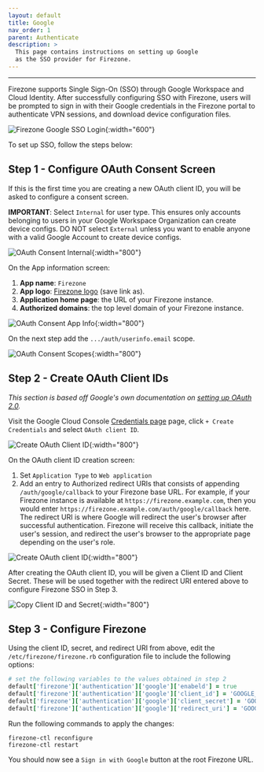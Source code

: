 ```yaml
---
layout: default
title: Google
nav_order: 1
parent: Authenticate
description: >
  This page contains instructions on setting up Google
  as the SSO provider for Firezone.
---
```

---

Firezone supports Single Sign-On (SSO) through Google Workspace and Cloud Identity.
After successfully configuring SSO with Firezone, users will be prompted to sign
in with their Google credentials in the Firezone portal to authenticate VPN
sessions, and download device configuration files.

![Firezone Google SSO Login](https://user-images.githubusercontent.com/52545545/156853456-1ab3f041-1002-4c79-a266-82acb5802890.gif){:width="600"}

To set up SSO, follow the steps below:

## Step 1 - Configure OAuth Consent Screen

If this is the first time you are creating a new OAuth client ID, you will
be asked to configure a consent screen.

**IMPORTANT**: Select `Internal` for user type. This ensures only accounts
belonging to users in your Google Workspace Organization can create device configs.
DO NOT select `External` unless you want to enable anyone with a valid Google Account
to create device configs.

![OAuth Consent Internal](https://user-images.githubusercontent.com/52545545/156853731-1e4ad1d4-c761-4a28-84db-cd880e3c46a3.png){:width="800"}

On the App information screen:

1. **App name**: `Firezone`
1. **App logo**: [Firezone logo](https://user-images.githubusercontent.com/52545545/156854754-da66a9e1-33d5-47f5-877f-eff8b330ab2b.png)
(save link as).
1. **Application home page**: the URL of your Firezone instance.
1. **Authorized domains**: the top level domain of your Firezone instance.

![OAuth Consent App Info](https://user-images.githubusercontent.com/52545545/156853737-211ab7de-4c8f-4104-b3e8-5586c7a2ce6e.png){:width="800"}

On the next step add the `.../auth/userinfo.email` scope.

![OAuth Consent Scopes](https://user-images.githubusercontent.com/52545545/156853748-aed49198-989d-4b48-9e9a-108142bb4f8b.png){:width="800"}

## Step 2 - Create OAuth Client IDs

_This section is based off Google's own documentation on
[setting up OAuth 2.0](https://support.google.com/cloud/answer/6158849)._

Visit the Google Cloud Console
[Credentials page](https://console.cloud.google.com/apis/credentials)
page, click `+ Create Credentials` and select `OAuth client ID`.

![Create OAuth Client ID](https://user-images.githubusercontent.com/52545545/155904211-c36095b9-4bbd-44c1-95f8-bb165e314af3.png){:width="800"}

On the OAuth client ID creation screen:

1. Set `Application Type` to `Web application`
1. Add an entry to Authorized redirect URIs that consists of appending
`/auth/google/callback` to your Firezone base URL. For example, if your Firezone
instance is available at `https://firezone.example.com`, then you would enter
`https://firezone.example.com/auth/google/callback` here. The redirect URI is
where Google will redirect the user's browser after successful authentication.
Firezone will receive this callback, initiate the user's session, and redirect
the user's browser to the appropriate page depending on the user's role.

![Create OAuth client ID](https://user-images.githubusercontent.com/52545545/155904581-9a82fc9f-26ce-4fdf-8143-060cbad0a207.png){:width="800"}

After creating the OAuth client ID, you will be given a Client ID and Client Secret.
These will be used together with the redirect URI entered above to configure
Firezone SSO in Step 3.

![Copy Client ID and Secret](https://user-images.githubusercontent.com/52545545/155906344-aa3673e1-903a-482f-86fb-75f12fd17f4f.png){:width="800"}

## Step 3 - Configure Firezone

Using the client ID, secret, and redirect URI from above, edit the `/etc/firezone/firezone.rb`
configuration file to include the following options:

```ruby
# set the following variables to the values obtained in step 2
default['firezone']['authentication']['google']['enabeld'] = true
default['firezone']['authentication']['google']['client_id'] = 'GOOGLE_CLIENT_ID'
default['firezone']['authentication']['google']['client_secret'] = 'GOOGLE_CLIENT_SECRET'
default['firezone']['authentication']['google']['redirect_uri'] = 'GOOGLE_REDIRECT_URI'
```

Run the following commands to apply the changes:

```text
firezone-ctl reconfigure
firezone-ctl restart
```

You should now see a `Sign in with Google` button at the root Firezone URL.
